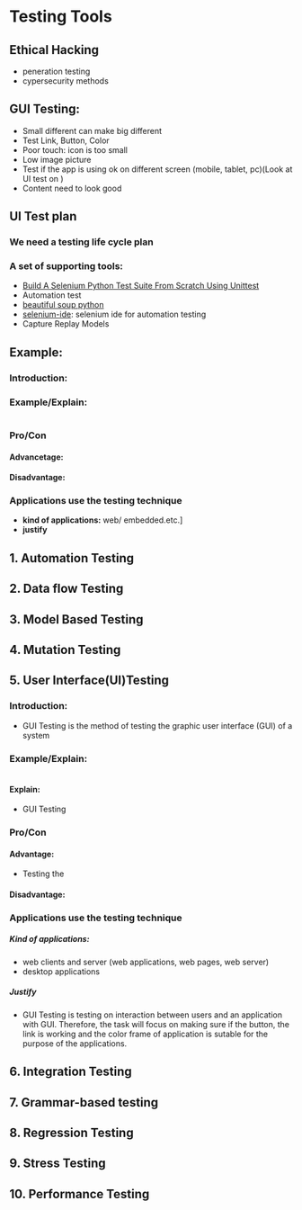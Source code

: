 # Testing Tools

## Ethical Hacking
- peneration testing
- cypersecurity methods

## GUI Testing:
- Small different can make big different
- Test Link, Button, Color
- Poor touch: icon is too small
- Low image picture
- Test if the app is using ok on different screen (mobile, tablet, pc)(Look at UI test on )
- Content need to look good

## UI Test plan
### We need a testing life cycle plan
### A set of supporting tools: 
- [Build A Selenium Python Test Suite From Scratch Using Unittest](https://www.techbeamers.com/selenium-python-test-suite-unittest/#:~:text=Selenium%20Python%20Unittest%20Framework%20Test%20Loader%20%E2%80%93%20It%E2%80%99s,TestSuite%20object%20that%20carries%20those%20cases%20and%20suites.)
- Automation test
- [beautiful soup python](https://beautiful-soup-4.readthedocs.io/en/latest/)
- [selenium-ide](https://www.selenium.dev/selenium-ide/): selenium ide for automation testing
- Capture Replay Models


## Example:
### Introduction:
### Example/Explain:
```
```
### Pro/Con
#### Advancetage:
#### Disadvantage:
### Applications use the testing technique 
- <b>kind of applications:</b> web/ embedded.etc.]
- <b>justify</b>


## 1. Automation Testing


## 2. Data flow Testing


## 3. Model Based Testing


## 4. Mutation Testing


## 5. User Interface(UI)Testing

### Introduction:
- GUI Testing is the method of testing the graphic user interface (GUI) of a system
### Example/Explain:
```
```
#### Explain:
- GUI Testing 
### Pro/Con
#### Advantage: 
- Testing the 
#### Disadvantage:
### Applications use the testing technique 
##### <b>Kind of applications:</b> 
- web clients and server (web applications, web pages, web server)
- desktop applications
##### <b>Justify</b>
- GUI Testing is testing on interaction between users and an application with GUI. Therefore, the
task will focus on making sure if the button, the link is working and the color frame of application 
is sutable for the purpose of the applications.

## 6. Integration Testing


## 7. Grammar-based testing


## 8. Regression Testing


## 9. Stress Testing


## 10. Performance Testing

